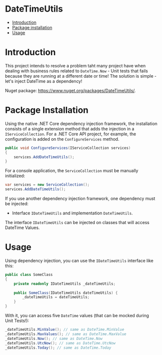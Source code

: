 # DateTimeUtils

- [Introduction](#introduction)
- [Package installation](#package-installation)
- [Usage](#usage)

# Introduction

This project intends to resolve a problem taht many project have when dealing with business rules related to `DateTime.Now` - Unit tests that fails because they are running at a different date or time! The solution is simple - let's inject DateTime as a dependency!

Nuget package: https://www.nuget.org/packages/DateTimeUtils/.

# Package Installation

Using the native .NET Core dependency injection framework, the installation consists of a single extension method that adds the injection in a `IServiceCollection`. For a .NET Core API project, for example, the configuration is added on the `ConfigureServices` method.

```csharp
public void ConfigureServices(IServiceCollection services)
{
	services.AddDateTimeUtils();
}
```

For a console application, the `ServiceCollection` must be manually initialized:

```csharp
var services = new ServiceCollection();
services.AddDateTimeUtils();
```

If you use another dependency injection framework, one dependency must be injected:

- Interface `IDateTimeUtils` and implementation `DateTimeUtils`.

The interface `IDateTimeUtils` can be injected on classes that will access DateTime Values.

# Usage

Using dependency injection, you can use the `IDateTimeUtils` interface like this:

```csharp
public class SomeClass
{
    private readonly IDateTimeUtils _dateTimeUtils;
    
    public SomeClass(IDateTimeUtils dateTimeUtils) {
        _dateTimeUtils = dateTimeUtils;
    }
}
```

With it, you can access five `DateTime` values (that can be mocked during Unit Tests!):

```csharp
_dateTimeUtils.MinValue(); // same as DateTime.MinValue
_dateTimeUtils.MaxValues(); // same as DateTime.MaxValue
_dateTimeUtils.Now(); // same as DateTime.Now
_dateTimeUtils.UtcNow(); // same as DateTime.UtcNow
_dateTimeUtils.Today(); // same as DateTime.Today
```

